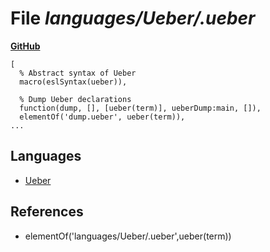 # File _languages/Ueber/.ueber_
**[GitHub](https://github.com/softlang/yas/blob/master/languages/Ueber/.ueber)**
```
[
  % Abstract syntax of Ueber
  macro(eslSyntax(ueber)),

  % Dump Ueber declarations
  function(dump, [], [ueber(term)], ueberDump:main, []),
  elementOf('dump.ueber', ueber(term)),
...
```

## Languages
* [Ueber](../languages/Ueber.md)

## References
* elementOf('languages/Ueber/.ueber',ueber(term))
